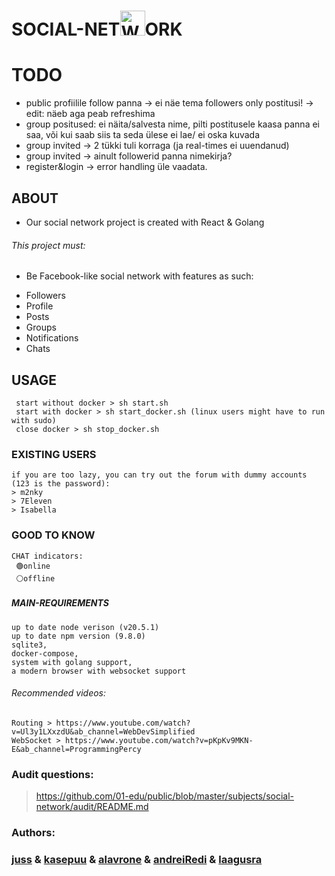 # SOCIAL-NET<img src="https://01.kood.tech/git/kasepuu/social-network/raw/branch/master/frontend/src/logo.svg" alt="Website Icon" width="40" height="40" />ORK

# TODO

- public profiilile follow panna -> ei näe tema followers only postitusi! -> edit: näeb aga peab refreshima
- group positused: ei näita/salvesta nime, pilti postitusele kaasa panna ei saa, või kui saab siis ta seda ülese ei lae/ ei oska kuvada
- group invited -> 2 tükki tuli korraga (ja real-times ei uuendanud)
- group invited -> ainult followerid panna nimekirja?
- register&login -> error handling üle vaadata.

## ABOUT

- Our social network project is created with React & Golang

###### This project must:

- Be Facebook-like social network with features as such:

* Followers
* Profile
* Posts
* Groups
* Notifications
* Chats

## USAGE

```
 start without docker > sh start.sh
 start with docker > sh start_docker.sh (linux users might have to run with sudo)
 close docker > sh stop_docker.sh
```

### EXISTING USERS

```
if you are too lazy, you can try out the forum with dummy accounts (123 is the password):
> m2nky
> 7Eleven
> Isabella
```

### GOOD TO KNOW

```
CHAT indicators:
 🟢online
 ⚪offline
```

##### MAIN-REQUIREMENTS

```
up to date node verison (v20.5.1)
up to date npm version (9.8.0)
sqlite3,
docker-compose,
system with golang support,
a modern browser with websocket support
```

###### Recommended videos:

```
Routing > https://www.youtube.com/watch?v=Ul3y1LXxzdU&ab_channel=WebDevSimplified
WebSocket > https://www.youtube.com/watch?v=pKpKv9MKN-E&ab_channel=ProgrammingPercy
```

### Audit questions:

> https://github.com/01-edu/public/blob/master/subjects/social-network/audit/README.md

### Authors:

### [juss](https://01.kood.tech/git/juss) & [kasepuu](https://01.kood.tech/git/kasepuu) & [alavrone](https://01.kood.tech/git/alavrone) & [andreiRedi](https://01.kood.tech/git/andreiRedi) & [laagusra](https://01.kood.tech/git/laagusra)

